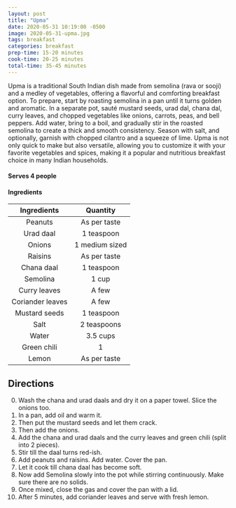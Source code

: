 ```yaml
---
layout: post
title: "Upma"
date: 2020-05-31 10:19:00 -0500
image: 2020-05-31-upma.jpg
tags: breakfast
categories: breakfast
prep-time: 15-20 minutes
cook-time: 20-25 minutes
total-time: 35-45 minutes
---
```


Upma is a traditional South Indian dish made from semolina (rava or sooji) and a medley of vegetables, offering a flavorful and comforting breakfast option. To prepare, start by roasting semolina in a pan until it turns golden and aromatic. In a separate pot, sauté mustard seeds, urad dal, chana dal, curry leaves, and chopped vegetables like onions, carrots, peas, and bell peppers. Add water, bring to a boil, and gradually stir in the roasted semolina to create a thick and smooth consistency. Season with salt, and optionally, garnish with chopped cilantro and a squeeze of lime. Upma is not only quick to make but also versatile, allowing you to customize it with your favorite vegetables and spices, making it a popular and nutritious breakfast choice in many Indian households.

#### Serves 4 people

#### Ingredients

|    Ingredients   |    Quantity    |
|:----------------:|:--------------:|
|      Peanuts     |  As per taste  |
|     Urad daal    |   1 teaspoon   |
|      Onions      | 1 medium sized |
|      Raisins     |  As per taste  |
|    Chana daal    |   1 teaspoon   |
|     Semolina     |      1 cup     |
|   Curry leaves   |      A few     |
| Coriander leaves |      A few     |
|   Mustard seeds  |   1 teaspoon   |
|       Salt       |   2 teaspoons  |
|       Water      |    3.5 cups    |
|    Green chili   |        1       |
|       Lemon      |  As per taste  |

## Directions

0. Wash the chana and urad daals and dry it on a paper towel. Slice the onions too.
1. In a pan, add oil and warm it.
2. Then put the mustard seeds and let them crack.
3. Then add the onions.
4. Add the chana and urad daals and the curry leaves and green chili (split into 2 pieces).
5. Stir till the daal turns red-ish.
6. Add peanuts and raisins. Add water. Cover the pan.
7. Let it cook till chana daal has become soft.
8. Now add Semolina slowly into the pot while stirring continuously. Make sure there are no solids.
9. Once mixed, close the gas and cover the pan with a lid.
10. After 5 minutes, add coriander leaves and serve with fresh lemon.
